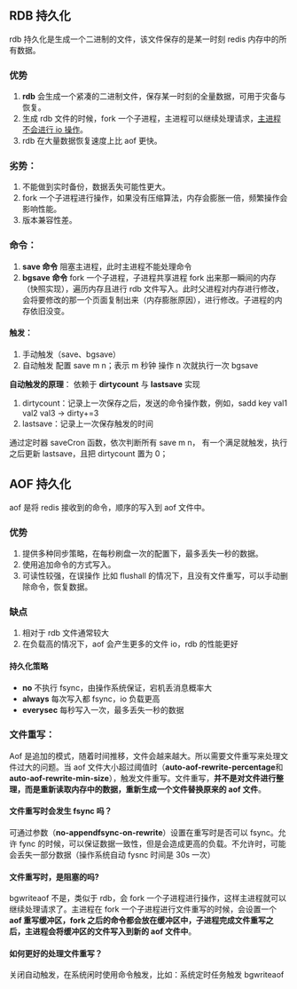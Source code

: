 ## RDB 持久化

rdb 持久化是生成一个二进制的文件，该文件保存的是某一时刻 redis 内存中的所有数据。

### 优势

1. **rdb** 会生成一个紧凑的二进制文件，保存某一时刻的全量数据，可用于灾备与恢复。
2. 生成 rdb 文件的时候，fork 一个子进程，主进程可以继续处理请求，<u>主进程不会进行 io 操作</u>。
3. rdb 在大量数据恢复速度上比 aof 更快。

### 劣势：

1. 不能做到实时备份，数据丢失可能性更大。
2. fork 一个子进程进行操作，如果没有压缩算法，内存会膨胀一倍，频繁操作会影响性能。
3. 版本兼容性差。

### 命令：

1. **save 命令** 阻塞主进程，此时主进程不能处理命令
2. **bgsave 命令** fork 一个子进程，子进程共享进程 fork 出来那一瞬间的内存（快照实现），遍历内存且进行 rdb 文件写入。此时父进程对内存进行修改，会将要修改的那一个页面复制出来（内存膨胀原因），进行修改。子进程的内存依旧没变。

#### 触发：

1. 手动触发（save、bgsave）
2. 自动触发 配置 save m n；表示 m 秒钟 操作 n 次就执行一次 bgsave

**自动触发的原理**：
依赖于 **dirtycount** 与 **lastsave** 实现

1. dirtycount：记录上一次保存之后，发送的命令操作数，例如，sadd key val1 val2 val3 -> dirty+=3
2. lastsave：记录上一次保存触发的时间

通过定时器 saveCron 函数，依次判断所有 save m n， 有一个满足就触发，执行之后更新 lastsave，且把 dirtycount 置为 0；

## AOF 持久化

aof 是将 redis 接收到的命令，顺序的写入到 aof 文件中。

### 优势

1. 提供多种同步策略，在每秒刷盘一次的配置下，最多丢失一秒的数据。
2. 使用追加命令的方式写入。
3. 可读性较强，在误操作 比如 flushall 的情况下，且没有文件重写，可以手动删除命令，恢复数据。

### 缺点

1. 相对于 rdb 文件通常较大
2. 在负载高的情况下，aof 会产生更多的文件 io，rdb 的性能更好

#### 持久化策略

- **no** 不执行 fsync，由操作系统保证，宕机丢消息概率大
- **always** 每次写入都 fsync，io 负载更高
- **everysec** 每秒写入一次，最多丢失一秒的数据

### 文件重写：

Aof 是追加的模式，随着时间推移，文件会越来越大。所以需要文件重写来处理文件过大的问题。当 aof 文件大小超过阈值时（**auto-aof-rewrite-percentage**和**auto-aof-rewrite-min-size**），触发文件重写。文件重写，**并不是对文件进行整理，而是重新读取内存中的数据，重新生成一个文件替换原来的 aof 文件**。

#### 文件重写时会发生 fsync 吗？

可通过参数（**no-appendfsync-on-rewrite**）设置在重写时是否可以 fsync。允许 fync 的时候，可以保证数据一致性，但是会造成更高的负载。不允许时，可能会丢失一部分数据（操作系统自动 fysnc 时间是 30s 一次）

#### 文件重写时，是阻塞的吗?

bgwriteaof 不是，类似于 rdb，会 fork 一个子进程进行操作，这样主进程就可以继续处理请求了。主进程在 fork 一个子进程进行文件重写的时候，会设置一个 **aof 重写缓冲区，fork 之后的命令都会放在缓冲区中，子进程完成文件重写之后，主进程会将缓冲区的文件写入到新的 aof 文件中**。

#### 如何更好的处理文件重写？

关闭自动触发，在系统闲时使用命令触发，比如：系统定时任务触发 bgwriteaof
